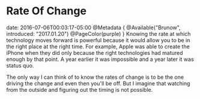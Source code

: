 # Rate Of Change
date: 2016-07-06T00:03:17-05:00
@Metadata {
  @Available("Brunow", introduced: "2017.01.20")
  @PageColor(purple)
}
Knowing the rate at which technology moves forward is powerful because it would allow you to be in the right place at the right time. For example, Apple was able to create the iPhone when they did only because the right technologies had matured enough by that point. A year earlier it was impossible and a year later it was status quo.

The only way I can think of to know the rates of change is to be the one driving the change and even then you'll be off. But I imagine that watching from the outside and figuring out the timing is not possible.
